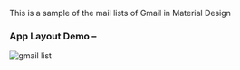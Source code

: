 This is a sample of the mail lists of Gmail in Material Design

### App Layout Demo –
![gmail list](https://github.com/sunnat629/VATCalculator/blob/master/gmail_list.gif "gmail list")
